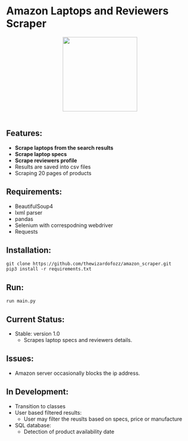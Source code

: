 
# Amazon Laptops and Reviewers Scraper

<p align="center">
  <img src="http://static1.businessinsider.com/image/539f3ffbecad044276726c01-960/amazon-com-logo.jpg" width="200"><br><br>
</p>

## Features:
-   **Scrape laptops from the search results**
-   **Scrape laptop specs**
-   **Scrape reviewers profile**
-   Results are saved into csv files
-   Scraping 20 pages of products

## Requirements:
- BeautifulSoup4
- lxml parser
- pandas
- Selenium with correspodning webdriver
- Requests

## Installation:
  ```
  git clone https://github.com/thewizardofozz/amazon_scraper.git
  pip3 install -r requirements.txt
  ```
  
 ## Run:
 ```
 run main.py
 ```

 ## Current Status:
 - Stable: version 1.0
    - Scrapes laptop specs and reviewers details.
 ## Issues:
 - Amazon server occasionally blocks the ip address. 
    
 ## In Development:
 - Transition to classes
 - User based filtered results:
    - User may filter the reuslts based on specs, price or manufacture
 - SQL database:
    - Detection of product availability date
 
 
